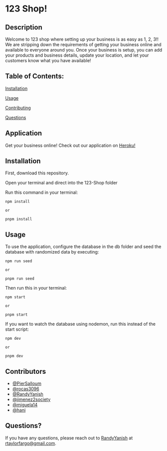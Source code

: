 # 123 Shop!

## Description

Welcome to 123 shop where setting up your business is as easy as 1, 2, 3!! We are stripping down the requirements of getting your business online and available to everyone around you. Once your business is setup, you can add your products and business details, update your location, and let your customers know what you have available!

## Table of Contents:

[Installation](#installation)

[Usage](#usage)

[Contributing](#contributing)

[Questions](#questions)

## Application

Get your business online! Check out our application on [Heroku!](https://www.heroku.com/home)

## Installation

First, download this repository.

Open your terminal and direct into the 123-Shop folder

Run this command in your terminal:

```
npm install

or

pnpm install
```

## Usage

To use the application, configure the database in the db folder and seed the database with randomized data by executing: 

```
npm run seed

or

pnpm run seed
```

Then run this in your terminal:

```
npm start

or 

pnpm start
```

If you want to watch the database using nodemon, run this instead of the start script:

```
npm dev

or 

pnpm dev
```

## Contributors

 - [@PierSalloum](https://github.com/PierSalloum)
 - [@rocas3096](https://github.com/rocas3096)
 - [@RandyYanish](https://github.com/RandyYanish)
 - [@jimenez2society](https://github.com/jimenez2society)
 - [@miguela14](https://github.com/miguela14)
 - [@hani](https://github.com/hani)

## Questions?

If you have any questions, please reach out to [RandyYanish](https://github.com/RandyYanish) at rtaylorfargo@gmail.com.
